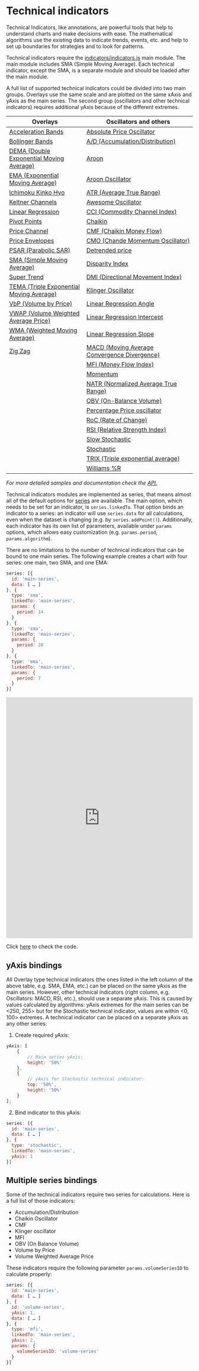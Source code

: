 # Technical indicators

Technical Indicators, like annotations, are powerful tools that help to understand charts and make decisions with ease. The mathematical algorithms use the existing data to indicate trends, events, etc. and help to set up boundaries for strategies and to look for patterns.

Technical indicators require the [indicators/indicators.js](https://code.highcharts.com/stock/indicators/indicators.js) main module. The main module includes SMA (Simple Moving Average). Each technical indicator, except the SMA, is a separate module and should be loaded after the main module.

A full list of supported technical indicators could be divided into two main groups. Overlays use the same scale and are plotted on the same xAxis and yAxis as the main series. The second group (oscillators and other technical indicators) requires additional yAxis because of the different extremes.

| Overlays                                                                                                                                              | Oscillators and others                                                                                                                                            |
| ----------------------------------------------------------------------------------------------------------------------------------------------------- | ----------------------------------------------------------------------------------------------------------------------------------------------------------------- |
| [Acceleration Bands](https://jsfiddle.net/gh/get/library/pure/highcharts/highcharts/tree/master/samples/stock/indicators/acceleration-bands/)         | [Absolute Price Oscillator](https://jsfiddle.net/gh/get/library/pure/highcharts/highcharts/tree/master/samples/stock/indicators/apo/)                             |
| [Bollinger Bands](https://jsfiddle.net/gh/get/library/pure/highcharts/highcharts/tree/master/samples/stock/indicators/bollinger-bands/)               | [A/D (Accumulation/Distribution)](https://jsfiddle.net/gh/get/library/pure/highcharts/highcharts/tree/master/samples/stock/indicators/accumulation-distribution/) |
| [DEMA (Double Exponential Moving Average)](https://jsfiddle.net/gh/get/library/pure/highcharts/highcharts/tree/master/samples/stock/indicators/dema/) | [Aroon](https://jsfiddle.net/gh/get/library/pure/highcharts/highcharts/tree/master/samples/stock/indicators/aroon/)                                               |
| [EMA (Exponential Moving Average)](https://jsfiddle.net/gh/get/library/pure/highcharts/highcharts/tree/master/samples/stock/indicators/ema/)          | [Aroon Oscillator](https://jsfiddle.net/gh/get/library/pure/highcharts/highcharts/tree/master/samples/stock/indicators/aroon-oscillator/)                         |
| [Ichimoku Kinko Hyo](https://jsfiddle.net/gh/get/library/pure/highcharts/highcharts/tree/master/samples/stock/indicators/ichimoku-kinko-hyo/)         | [ATR (Average True Range)](https://jsfiddle.net/gh/get/library/pure/highcharts/highcharts/tree/master/samples/stock/indicators/atr/)                              |
| [Keltner Channels](https://jsfiddle.net/gh/get/library/pure/highcharts/highcharts/tree/master/samples/stock/indicators/keltner-channels/)             | [Awesome Oscillator](https://jsfiddle.net/gh/get/library/pure/highcharts/highcharts/tree/master/samples/stock/indicators/ao/)                                     |
| [Linear Regression](https://jsfiddle.net/gh/get/library/pure/highcharts/highcharts/tree/master/samples/stock/indicators/linear-regression/)           | [CCI (Commodity Channel Index)](https://jsfiddle.net/gh/get/library/pure/highcharts/highcharts/tree/master/samples/stock/indicators/cci/)                         |
| [Pivot Points](https://jsfiddle.net/gh/get/library/pure/highcharts/highcharts/tree/master/samples/stock/indicators/pivot-points/)                     | [Chaikin](https://jsfiddle.net/gh/get/library/pure/highcharts/highcharts/tree/master/samples/stock/indicators/chaikin/)                                           |
| [Price Channel](https://jsfiddle.net/gh/get/library/pure/highcharts/highcharts/tree/master/samples/stock/indicators/price-channel/)                   | [CMF (Chaikin Money Flow)](https://jsfiddle.net/gh/get/library/pure/highcharts/highcharts/tree/master/samples/stock/indicators/cmf/)                              |
| [Price Envelopes](https://jsfiddle.net/gh/get/library/pure/highcharts/highcharts/tree/master/samples/stock/indicators/price-envelopes/)               | [CMO (Chande Momentum Oscillator)](https://jsfiddle.net/gh/get/library/pure/highcharts/highcharts/tree/master/samples/stock/indicators/cmo/)                      |
| [PSAR (Parabolic SAR)](https://jsfiddle.net/gh/get/library/pure/highcharts/highcharts/tree/master/samples/stock/indicators/psar/)                     | [Detrended price](https://jsfiddle.net/gh/get/library/pure/highcharts/highcharts/tree/master/samples/stock/indicators/dpo/)                                       |
| [SMA (Simple Moving Average)](https://jsfiddle.net/gh/get/library/pure/highcharts/highcharts/tree/master/samples/stock/indicators/sma/)               | [Disparity Index](https://jsfiddle.net/gh/get/library/pure/highcharts/highcharts/tree/master/samples/stock/indicators/disparity-index/)                           |
| [Super Trend](https://jsfiddle.net/gh/get/library/pure/highcharts/highcharts/tree/master/samples/stock/indicators/supertrend/)                        | [DMI (Directional Movement Index)](https://jsfiddle.net/gh/get/library/pure/highcharts/highcharts/tree/master/samples/stock/indicators/dmi/)                      |
| [TEMA (Triple Exponential Moving Average)](https://jsfiddle.net/gh/get/library/pure/highcharts/highcharts/tree/master/samples/stock/indicators/tema/) | [Klinger Oscillator](https://jsfiddle.net/gh/get/library/pure/highcharts/highcharts/tree/master/samples/stock/indicators/klinger/)                                |
| [VbP (Volume by Price)](https://jsfiddle.net/gh/get/library/pure/highcharts/highcharts/tree/master/samples/stock/indicators/volume-by-price/)         | [Linear Regression Angle](https://jsfiddle.net/gh/get/library/pure/highcharts/highcharts/tree/master/samples/stock/indicators/linear-regression-angle/)           |
| [VWAP (Volume Weighted Average Price)](https://jsfiddle.net/gh/get/library/pure/highcharts/highcharts/tree/master/samples/stock/indicators/vwap/)     | [Linear Regression Intercept](https://jsfiddle.net/gh/get/library/pure/highcharts/highcharts/tree/master/samples/stock/indicators/linear-regression-intercept/)   |
| [WMA (Weighted Moving Average)](https://jsfiddle.net/gh/get/library/pure/highcharts/highcharts/tree/master/samples/stock/indicators/wma/)             | [Linear Regression Slope](https://jsfiddle.net/gh/get/library/pure/highcharts/highcharts/tree/master/samples/stock/indicators/linear-regression-slope/)           |
| [Zig Zag](https://jsfiddle.net/gh/get/library/pure/highcharts/highcharts/tree/master/samples/stock/indicators/zigzag/)                                | [MACD (Moving Average Convergence Divergence)](https://jsfiddle.net/gh/get/library/pure/highcharts/highcharts/tree/master/samples/stock/indicators/macd/)         |
|                                                                                                                                                       | [MFI (Money Flow Index)](https://jsfiddle.net/gh/get/library/pure/highcharts/highcharts/tree/master/samples/stock/indicators/mfi/)                                |
|                                                                                                                                                       | [Momentum](https://jsfiddle.net/gh/get/library/pure/highcharts/highcharts/tree/master/samples/stock/indicators/momentum/)                                         |
|                                                                                                                                                       | [NATR (Normalized Average True Range)](https://jsfiddle.net/gh/get/library/pure/highcharts/highcharts/tree/master/samples/stock/indicators/natr/)                 |
|                                                                                                                                                       | [OBV (On-Balance Volume)](https://jsfiddle.net/gh/get/library/pure/highcharts/highcharts/tree/master/samples/stock/indicators/obv/)                               |
|                                                                                                                                                       | [Percentage Price oscillator](https://jsfiddle.net/gh/get/library/pure/highcharts/highcharts/tree/master/samples/stock/indicators/ppo/)                           |
|                                                                                                                                                       | [RoC (Rate of Change)](https://jsfiddle.net/gh/get/library/pure/highcharts/highcharts/tree/master/samples/stock/indicators/roc/)                                  |
|                                                                                                                                                       | [RSI (Relative Strength Index)](https://jsfiddle.net/gh/get/library/pure/highcharts/highcharts/tree/master/samples/stock/indicators/rsi/)                         |
|                                                                                                                                                       | [Slow Stochastic](https://jsfiddle.net/gh/get/library/pure/highcharts/highcharts/tree/master/samples/stock/indicators/slow-stochastic/)                           |
|                                                                                                                                                       | [Stochastic](https://jsfiddle.net/gh/get/library/pure/highcharts/highcharts/tree/master/samples/stock/indicators/stochastic/)                                     |
|                                                                                                                                                       | [TRIX (Triple exponential average)](https://jsfiddle.net/gh/get/library/pure/highcharts/highcharts/tree/master/samples/stock/indicators/trix/)                    |
|                                                                                                                                                       | [Williams %R](https://jsfiddle.net/gh/get/library/pure/highcharts/highcharts/tree/master/samples/stock/indicators/williams-r/)                                    |

_For more detailed samples and documentation check the [API.](https://api.highcharts.com/highstock/plotOptions.sma)_

Technical indicators modules are implemented as series, that means almost all of the default options for [series](https://www.highcharts.com/docs/chart-concepts/series) are available. The main option, which needs to be set for an indicator, is `series.linkedTo`. That option binds an indicator to a series: an indicator will use `series.data` for all calculations, even when the dataset is changing (e.g. by `series.addPoint()`). Additionally, each indicator has its own list of parameters, available under `params` options, which allows easy customization (e.g. `params.period`, `params.algorithm`).

There are no limitations to the number of technical indicators that can be bound to one main series. The following example creates a chart with four series: one main, two SMA, and one EMA:

```js
series: [{
  id: 'main-series',
  data: [ … ]
}, {
  type: 'sma',
  linkedTo: 'main-series',
  params: {
    period: 14
  }
}, {
  type: 'sma',
  linkedTo: 'main-series',
  params: {
    period: 28
  }
}, {
  type: 'ema',
  linkedTo: 'main-series',
  params: {
    period: 7
  }
}]
```

<iframe style="width: 100%; height: 650px; border: none;" src=https://www.highcharts.com/samples/embed/stock/demo/macd-pivot-points allow="fullscreen"></iframe>

Click [here](https://jsfiddle.net/gh/get/library/pure/highcharts/highcharts/tree/master/samples/stock/demo/macd-pivot-points) to check the code.

## yAxis bindings

All Overlay type technical indicators (the ones listed in the left column of the above table, e.g. SMA, EMA, etc.) can be placed on the same yAxis as the main series. However, other technical indicators (right column, e.g. Oscillators: MACD, RSI, etc.), should use a separate yAxis. This is caused by values calculated by algorithms: yAxis extremes for the main series can be <250, 255> but for the Stochastic technical indicator, values are within <0, 100> extremes. A technical indicator can be placed on a separate yAxis as any other series:

1. Create required yAxis:

```js
yAxis: [
    {
        // Main series yAxis:
        height: '50%'
    },
    {
        // yAxis for Stochastic technical indicator:
        top: '50%',
        height: '50%'
    }
];
```

2. Bind indicator to this yAxis:

```js
series: [{
  id: 'main-series',
  data: [ … ]
}, {
  type: 'stochastic',
  linkedTo: 'main-series',
  yAxis: 1
}]
```

## Multiple series bindings

Some of the technical indicators require two series for calculations. Here is a full list of those indicators:

-   Accumulation/Distribution
-   Chaikin Oscillator
-   CMF
-   Klinger oscillator
-   MFI
-   OBV (On Balance Volume)
-   Volume by Price
-   Volume Weighted Average Price

These indicators require the following parameter `params.volumeSeriesID` to calculate properly:

```js
series: [{
  id: 'main-series',
  data: [ … ]
}, {
  id: 'volume-series',
  yAxis: 1,
  data: [ … ]
}, {
  type: 'mfi',
  linkedTo: 'main-series',
  yAxis: 2,
  params: {
    volumeSeriesID: 'volume-series'
  }
}]
```
